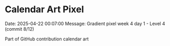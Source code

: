 # Calendar Art Pixel

Date: 2025-04-22 00:07:00
Message: Gradient pixel week 4 day 1 - Level 4 (commit 8/12)

Part of GitHub contribution calendar art
